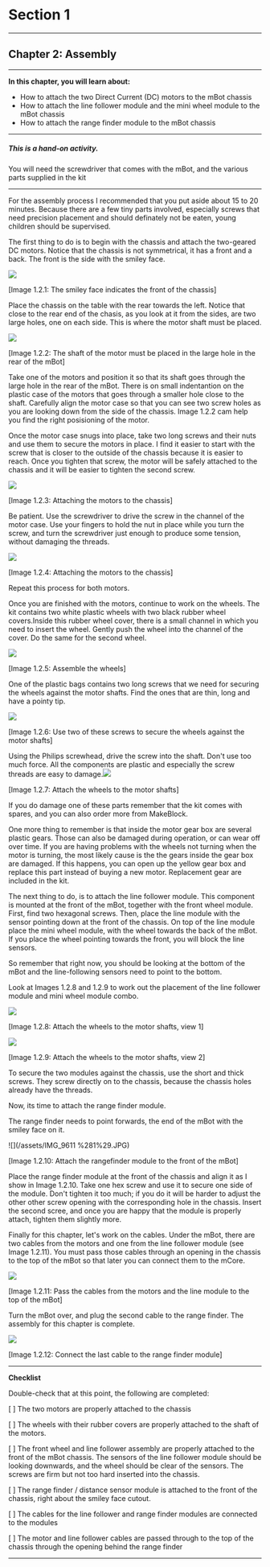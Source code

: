# Section 1

---

## Chapter 2: Assembly

---

**In this chapter, you will learn about:**

* How to attach the two Direct Current \(DC\) motors to the mBot chassis
* How to attach the line follower module and the mini wheel module to the mBot chassis
* How to attach the range finder module to the mBot chassis

---

##### This is a hand-on activity.

You will need the screwdriver that comes with the mBot, and the various parts supplied in the kit

---

For the assembly process I recommended that you put aside about 15 to 20 minutes. Because there are a few tiny parts involved, especially screws that need precision placement and should definately not be eaten, young children should be supervised.

The first thing to do is to begin with the chassis and attach the two-geared DC motors. Notice that the chassis is not symmetrical, it has a front and a back. The front is the side with the smiley face.

![](/assets/IMG_9611.JPG)

\[Image 1.2.1: The smiley face indicates the front of the chassis\]

Place the chassis on the table with the rear towards the left. Notice that close to the rear end of the chasis, as you look at it from the sides, are two large holes, one on each side. This is where the motor shaft must be placed.

![](/assets/IMG_9609.JPG)

\[Image 1.2.2: The shaft of the motor must be placed in the large hole in the rear of the mBot\]

Take one of the motors and position it so that its shaft goes through the large hole in the rear of the mBot. There is on small indentantion on the plastic case of the motors that goes through a smaller hole close to the shaft. Carefully align the motor case so that you can see two screw holes as you are looking down from the side of the chassis. Image 1.2.2 cam help you find the right posisioning of the motor.

Once the motor case snugs into place, take two long screws and their nuts and use them to secure the motors in place. I find it easier to start with the screw that is closer to the outside of the chassis because it is easier to reach. Once you tighten that screw, the motor will be safely attached to the chassis and it will be easier to tighten the second screw.

![](/assets/IMG_9610.JPG)

\[Image 1.2.3: Attaching the motors to the chassis\]

Be patient. Use the screwdriver to drive the screw in the channel of the motor case. Use your fingers to hold the nut in place while you turn the screw, and turn the screwdriver just enough to produce some tension, without damaging the threads.

![](/assets/2017-03-13_06-55-35.png)

\[Image 1.2.4: Attaching the motors to the chassis\]

Repeat this process for both motors.

Once you are finished with the motors, continue to work on the wheels. The kit contains two white plastic wheels with two black rubber wheel covers.Inside this rubber wheel cover, there is a small channel in which you need to insert the wheel. Gently push the wheel into the channel of the cover. Do the same for the second wheel.

![](/assets/IMG_9612.JPG)

\[Image 1.2.5: Assemble the wheels\]

One of the plastic bags contains two long screws that we need for securing the wheels against the motor shafts. Find the ones that are thin, long and have a pointy tip.

![](/assets/IMG_9614.JPG)

\[Image 1.2.6: Use two of these screws to secure the wheels against the motor shafts\]

Using the Philips screwhead, drive the screw into the shaft. Don't use too much force. All the components are plastic and especially the screw threads are easy to damage.![](/assets/IMG_9613.JPG)

\[Image 1.2.7: Attach the wheels to the motor shafts\]

If you do damage one of these parts remember that the kit comes with spares, and you can also order more from MakeBlock.

One more thing to remember is that inside the motor gear box are several plastic gears. Those can also be damaged during operation, or can wear off over time. If you are having problems with the wheels not turning when the motor is turning, the most likely cause is the the gears inside the gear box are damaged. If this happens, you can open up the yellow gear box and replace this part instead of buying a new motor. Replacement gear are included in the kit.

The next thing to do, is to attach the line follower module. This component is mounted at the front of the mBot, together with the front wheel module. First, find two hexagonal screws. Then, place the line module with the sensor pointing down at the front of the chassis. On top of the line module place the mini wheel module, with the wheel towards the back of the mBot. If you place the wheel pointing towards the front, you will block the line sensors.

So remember that right now, you should be looking at the bottom of the mBot and the line-following sensors need to point to the bottom.

Look at Images 1.2.8 and 1.2.9 to work out the placement of the line follower module and mini wheel module combo.

![](/assets/IMG_9615.JPG)

\[Image 1.2.8: Attach the wheels to the motor shafts, view 1\]

![](/assets/IMG_9616.JPG)

\[Image 1.2.9: Attach the wheels to the motor shafts, view 2\]

To secure the two modules against the chassis, use the short and thick screws. They screw directly on to the chassis, because the chassis holes already have the threads.

Now, its time to attach the range finder module.

The range finder needs to point forwards, the end of the mBot with the smiley face on it.

![](/assets/IMG_9611 %281%29.JPG)

\[Image 1.2.10: Attach the rangefinder module to the front of the mBot\]

Place the range finder module at the front of the chassis and align it as I show in Image 1.2.10. Take one hex screw and use it to secure one side of the module. Don't tighten it too much; if you do it will be harder to adjust the other other screw opening with the corresponding hole in the chassis. Insert the second scree, and once you are happy that the module is properly attach, tighten them slightly more.

Finally for this chapter, let's work on the cables. Under the mBot, there are two cables from the motors and one from the line follower module \(see Image 1.2.11\). You must pass those cables through an opening in the chassis to the top of the mBot so that later you can connect them to the mCore.

![](/assets/IMG_9620.JPG)

\[Image 1.2.11: Pass the cables from the motors and the line module to the top of the mBot\]

Turn the mBot over, and plug the second cable to the range finder. The assembly for this chapter is complete.

![](/assets/IMG_9619.JPG)

\[Image 1.2.12: Connect the last cable to the range finder module\]



---

**Checklist**

Double-check that at this point, the following are completed:

\[    \] The two motors are properly attached to the chassis

\[    \] The wheels with their rubber covers are properly attached to the shaft of the motors.

\[    \] The front wheel and line follower assembly are properly attached to the front of the mBot chassis. The sensors of the line follower module should be looking downwards, and the wheel should be clear of the sensors. The screws are firm but not too hard inserted into the chassis.

\[    \] The range finder / distance sensor module is attached to the front of the chassis, right about the smiley face cutout. 

\[    \] The cables for the line follower and range finder modules are connected to the modules

\[    \] The motor and line follower cables are passed through to the top of the chassis through the opening behind the range finder

---



